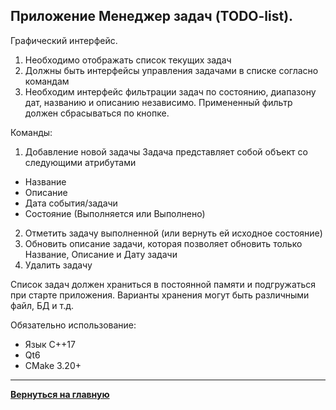 ## Приложение Mенеджер задач (TODO-list).

Графический интерфейс.
1. Необходимо отображать список текущих задач
2. Должны быть интерфейсы управления задачами в списке согласно командам
3. Необходим интерфейс фильтрации задач по состоянию, диапазону дат, названию и описанию независимо. Примененный фильтр должен сбрасываться по кнопке.

Команды: 
1. Добавление новой задачы
  Задача представляет собой объект со следующими атрибутами
  - Название
  - Описание
  - Дата события/задачи
  - Состояние (Выполняется или Выполнено)
2. Отметить задачу выполненной (или вернуть ей исходное состояние)
3. Обновить описание задачи, которая позволяет обновить только Название, Описание и Дату задачи
4. Удалить задачу 

Список задач должен храниться в постоянной памяти и подгружаться при старте приложения. Варианты хранения могут быть различными файл, БД и т.д.

Обязательно использование:
- Язык C++17
- Qt6
- CMake 3.20+

---
[**Вернуться на главную**](README.md)